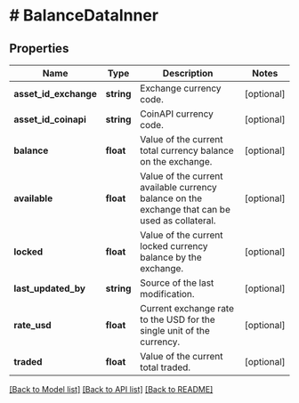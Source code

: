 # # BalanceDataInner

## Properties

Name | Type | Description | Notes
------------ | ------------- | ------------- | -------------
**asset_id_exchange** | **string** | Exchange currency code. | [optional]
**asset_id_coinapi** | **string** | CoinAPI currency code. | [optional]
**balance** | **float** | Value of the current total currency balance on the exchange. | [optional]
**available** | **float** | Value of the current available currency balance on the exchange that can be used as collateral. | [optional]
**locked** | **float** | Value of the current locked currency balance by the exchange. | [optional]
**last_updated_by** | **string** | Source of the last modification. | [optional]
**rate_usd** | **float** | Current exchange rate to the USD for the single unit of the currency. | [optional]
**traded** | **float** | Value of the current total traded. | [optional]

[[Back to Model list]](../../README.md#models) [[Back to API list]](../../README.md#endpoints) [[Back to README]](../../README.md)
